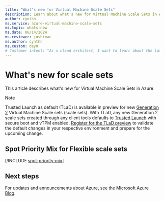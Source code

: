 ```yaml
---
title: "What's new for Virtual Machine Scale Sets" 
description: Learn about what's new for Virtual Machine Scale Sets in Azure.
author: cynthn
ms.service: azure-virtual-machine-scale-sets
ms.topic: whats-new
ms.date: 06/14/2024
ms.reviewer: jushiman
ms.author: cynthn
ms.custom: day0
# Customer intent: "As a cloud architect, I want to learn about the latest features in Virtual Machine Scale Sets, so that I can implement the most secure and efficient configurations in my organization’s cloud infrastructure."
---
```


# What's new for scale sets

This article describes what's new for Virtual Machine Scale Sets in Azure.

> [!NOTE]
>
> Trusted Launch as default (TLaD) is available in preview for new [Generation 2](../virtual-machines/generation-2.md) Virtual Machine Scale sets (scale sets). With TLaD, any new Generation 2 scale sets created through any client tools defaults to [Trusted Launch](../virtual-machines/trusted-launch.md) with secure boot and vTPM enabled.
> [Register for the TLaD preview](../virtual-machines/trusted-launch.md#preview-trusted-launch-as-default) to validate the default changes in your respective environment and prepare for the upcoming change.

## Spot Priority Mix for Flexible scale sets

[!INCLUDE [spot-priority-mix](./includes/spot-priority-mix.md)]


## Next steps

For updates and announcements about Azure, see the [Microsoft Azure Blog](https://azure.microsoft.com/blog/).


